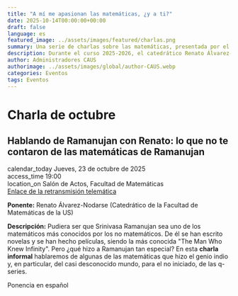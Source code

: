 ```yaml
---
title: "A mí me apasionan las matemáticas, ¿y a ti?"
date: 2025-10-14T00:00:00+00:00
draft: false
language: es
featured_image: ../assets/images/featured/charlas.png
summary: Una serie de charlas sobre las matemáticas, presentada por el catedrático Renato Álvarez-Nodarse.
description: Durante el curso 2025-2026, el catedrático Renato Álvarez-Nodarse ofrecerá una serie de charlas apasionantes sobre matemáticas. La primera estará dedicada a explorar las contribuciones del genio indio Srinivasa Ramanujan.
author: Administradores CAUS
authorimage: ../assets/images/global/author-CAUS.webp
categories: Eventos
tags: Eventos
---
```

# Charla de octubre

<link href="https://fonts.googleapis.com/icon?family=Material+Icons" rel="stylesheet">
<div class="space-y-6 dark:bg-gray-900 dark:text-gray-100">
  <div class="border border-gray-200 rounded-lg p-4 md:p-6 bg-white shadow-xs dark:bg-gray-800 dark:border-gray-700">
    <h2 class="text-lg font-semibold text-gray-800 dark:text-white">Hablando de Ramanujan con Renato: lo que no te contaron de las matemáticas de Ramanujan</h2>
    <div class="mt-4 text-gray-600 dark:text-gray-300 space-y-2">
      <div class="flex items-center space-x-2">
        <span class="material-icons dark:text-gray-100">calendar_today</span>
        <span class="text-sm md:text-base">Jueves, 23 de octubre de 2025</span>
      </div>
      <div class="flex items-center space-x-2">
        <span class="material-icons dark:text-gray-100">access_time</span>
        <span class="text-sm md:text-base">19:00</span>
      </div>
      <div class="flex items-center space-x-2">
        <span class="material-icons dark:text-gray-100">location_on</span>
        <span class="text-sm md:text-base">Salón de Actos, Facultad de Matemáticas</span>
      </div>
      <div>
        <a href="https://www.youtube.com/watch?v=SP4JssjZroI" class="text-blue-500 dark:text-blue-400 hover:underline">Enlace de la retransmisión telemática</a>
      </div>
      <p class="mt-4 text-sm md:text-base text-gray-500 dark:text-gray-400"><strong>Ponente:</strong> Renato Álvarez-Nodarse (Catedrático de la Facultad de Matemáticas de la US)</p>
      <p class="text-sm md:text-base text-gray-500 dark:text-gray-400"><strong>Descripción:</strong> 
        Pudiera ser que Srinivasa Ramanujan sea uno de los matemáticos más conocidos por los no matemáticos. De él se han escrito novelas y se han hecho películas, siendo la más conocida "The Man Who Knew Infinity". Pero ¿qué hizo a Ramanujan tan especial? En esta 
        <strong>charla informal</strong>
        hablaremos de algunas de las matemáticas que hizo el genio indio y, en particular, del casi desconocido mundo, para el no iniciado, de las q-series.
      </p>
      <p class="text-sm md:text-base text-gray-500 dark:text-gray-400">Ponencia en español</p>
    </div>
  </div>
</div>
<br>